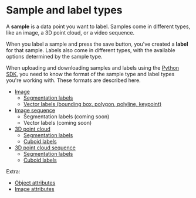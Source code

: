 # Sample and label types

A **sample** is a data point you want to label. Samples come in different types, like an image, a 3D point cloud, or a video sequence.

When you label a sample and press the save button, you've created a **label** for that sample. Labels also come in different types, with the available options determined by the sample type.

When uploading and downloading samples and labels using the [Python SDK](../../python-sdk.md), you need to know the format of the sample type and label types you're working with. These formats are described here.

* [Image](sample-types.md#image)
  * [Segmentation labels](label-types.md#segmentation-labels)
  * [Vector labels (bounding box, polygon, polyline, keypoint)](label-types.md#vector-labels-bounding-box-polygon-polyline-keypoint)
* [Image sequence](sample-types.md#image-sequence)
  * Segmentation labels (coming soon)
  * Vector labels (coming soon)
* [3D point cloud](sample-types.md#3d-point-cloud)
  * [Segmentation labels](label-types.md#segmentation-labels-1)
  * [Cuboid labels](label-types.md#cuboid-labels)
* [3D point cloud sequence](sample-types.md#3d-point-cloud-sequence)
  * [Segmentation labels](label-types.md#segmentation-labels-2)
  * [Cuboid labels](label-types.md#cuboid-labels-1)

Extra:

* [Object attributes](label-types.md#object-attributes)
* [Image attributes](label-types.md#image-attributes)
